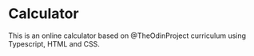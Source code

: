 # Calculator
This is an online calculator based on @TheOdinProject curriculum  using Typescript, HTML and CSS.
